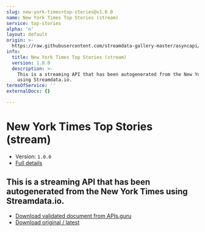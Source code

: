 ```yaml
---
slug: new-york-times+top-stories@v1.0.0
name: New York Times Top Stories (stream)
service: top-stories
alpha: 'n'
layout: default
origin: >-
  https://raw.githubusercontent.com/streamdata-gallery-master/asyncapi/master/_listings/new-york-times/new-york-times-top-stories-stream-async.md
info:
  title: New York Times Top Stories (stream)
  version: 1.0.0
  description: >-
    This is a streaming API that has been autogenerated from the New York Times
    using Streamdata.io.
termsOfService: ''
externalDocs: {}

---
```

# New York Times Top Stories (stream)

* Version: `1.0.0`
* [Full details](../html/new-york-times+top-stories@v1.0.0.html)



## This is a streaming API that has been autogenerated from the New York Times using Streamdata.io.



* [Download validated document from APIs.guru](https://raw.githubusercontent.com/APIs-guru/asyncapi-directory/master/docs/APIs/new-york-times%2Btop-stories%40v1.0.0.yaml)
* [Download original / latest](https://raw.githubusercontent.com/streamdata-gallery-master/asyncapi/master/_listings/new-york-times/new-york-times-top-stories-stream-async.md)

<script type="application/ld+json">
{
  "@context": "http://schema.org/",
  "@type": "WebAPI",
  "description": "This is a streaming API that has been autogenerated from the New York Times using Streamdata.io.",
  "documentation": "",

  "name": "New York Times Top Stories (stream)"
}
</script>
